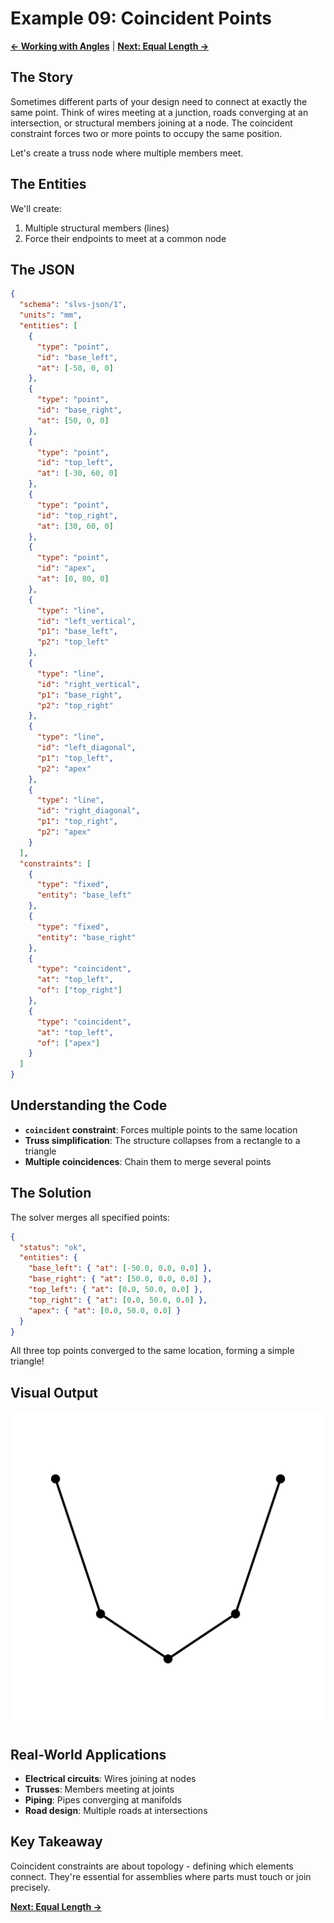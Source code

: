 # Example 09: Coincident Points

**[← Working with Angles](08_angles.md)** | **[Next: Equal Length →](10_equal_length.md)**

## The Story

Sometimes different parts of your design need to connect at exactly the same point. Think of wires meeting at a junction, roads converging at an intersection, or structural members joining at a node. The coincident constraint forces two or more points to occupy the same position.

Let's create a truss node where multiple members meet.

## The Entities

We'll create:
1. Multiple structural members (lines)
2. Force their endpoints to meet at a common node

## The JSON

```json
{
  "schema": "slvs-json/1",
  "units": "mm",
  "entities": [
    {
      "type": "point",
      "id": "base_left",
      "at": [-50, 0, 0]
    },
    {
      "type": "point",
      "id": "base_right",
      "at": [50, 0, 0]
    },
    {
      "type": "point",
      "id": "top_left",
      "at": [-30, 60, 0]
    },
    {
      "type": "point",
      "id": "top_right",
      "at": [30, 60, 0]
    },
    {
      "type": "point",
      "id": "apex",
      "at": [0, 80, 0]
    },
    {
      "type": "line",
      "id": "left_vertical",
      "p1": "base_left",
      "p2": "top_left"
    },
    {
      "type": "line",
      "id": "right_vertical",
      "p1": "base_right",
      "p2": "top_right"
    },
    {
      "type": "line",
      "id": "left_diagonal",
      "p1": "top_left",
      "p2": "apex"
    },
    {
      "type": "line",
      "id": "right_diagonal",
      "p1": "top_right",
      "p2": "apex"
    }
  ],
  "constraints": [
    {
      "type": "fixed",
      "entity": "base_left"
    },
    {
      "type": "fixed",
      "entity": "base_right"
    },
    {
      "type": "coincident",
      "at": "top_left",
      "of": ["top_right"]
    },
    {
      "type": "coincident",
      "at": "top_left",
      "of": ["apex"]
    }
  ]
}
```

## Understanding the Code

- **`coincident` constraint**: Forces multiple points to the same location
- **Truss simplification**: The structure collapses from a rectangle to a triangle
- **Multiple coincidences**: Chain them to merge several points

## The Solution

The solver merges all specified points:

```json
{
  "status": "ok",
  "entities": {
    "base_left": { "at": [-50.0, 0.0, 0.0] },
    "base_right": { "at": [50.0, 0.0, 0.0] },
    "top_left": { "at": [0.0, 50.0, 0.0] },
    "top_right": { "at": [0.0, 50.0, 0.0] },
    "apex": { "at": [0.0, 50.0, 0.0] }
  }
}
```

All three top points converged to the same location, forming a simple triangle!

## Visual Output

![Coincident Points](09_coincident.svg)

## Real-World Applications

- **Electrical circuits**: Wires joining at nodes
- **Trusses**: Members meeting at joints
- **Piping**: Pipes converging at manifolds
- **Road design**: Multiple roads at intersections

## Key Takeaway

Coincident constraints are about topology - defining which elements connect. They're essential for assemblies where parts must touch or join precisely.

**[Next: Equal Length →](10_equal_length.md)**